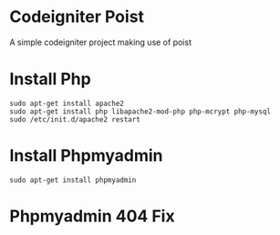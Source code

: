 # Codeigniter Poist
A simple codeigniter project making use of poist

# Install Php

```
sudo apt-get install apache2
sudo apt-get install php libapache2-mod-php php-mcrypt php-mysql
sudo /etc/init.d/apache2 restart
```

# Install Phpmyadmin

```
sudo apt-get install phpmyadmin
```

# Phpmyadmin 404 Fix



